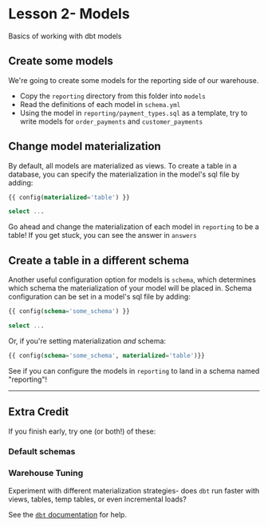 # Lesson 2- Models
Basics of working with dbt models

## Create some models
We're going to create some models for the reporting side of our warehouse.

- Copy the `reporting` directory from this folder into `models`
- Read the definitions of each model in `schema.yml`
- Using the model in `reporting/payment_types.sql` as a template, try to write models for `order_payments` and `customer_payments`


## Change model materialization
By default, all models are materialized as views. To create a table in a database, you can specify the materialization in the model's sql file by adding:
``` sql
{{ config(materialized='table') }}

select ...
```

Go ahead and change the materialization of each model in `reporting` to be a table! If you get stuck, you can see the answer in `answers`

## Create a table in a different schema
Another useful configuration option for models is `schema`, which determines which schema the materialization of your model will be placed in. Schema configuration can be set in a model's sql file by adding:

``` sql
{{ config(schema='some_schema') }}

select ...
```

Or, if you're setting materialization *and* schema:

``` sql
{{ config(schema='some_schema', materialized='table')}}
```

See if you can configure the models in `reporting` to land in a schema named "reporting"!

---

## Extra Credit
If you finish early, try one (or both!) of these:

### Default schemas

### Warehouse Tuning
Experiment with different materialization strategies- does `dbt` run faster with views, tables, temp tables, or even incremental loads?

See the [`dbt` documentation](https://docs.getdbt.com/docs/building-a-dbt-project/building-models/materializations) for help.
